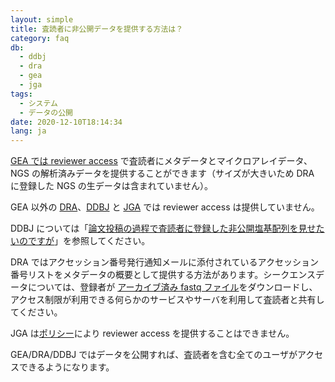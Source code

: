 ```yaml
---
layout: simple
title: 査読者に非公開データを提供する方法は？
category: faq
db:
  - ddbj
  - dra
  - gea
  - jga
tags: 
  - システム
  - データの公開
date: 2020-12-10T18:14:34
lang: ja
---
```


<p><a href="/gea/reviewer-access.html">GEA では reviewer access</a> で査読者にメタデータとマイクロアレイデータ、NGS の解析済みデータを提供することができます（サイズが大きいため DRA に登録した NGS の生データは含まれていません）。</p>
<p>GEA 以外の <a href="/dra/index.html">DRA</a>、<a href="/ddbj/index.html">DDBJ</a> と <a href="/jga/index.html">JGA</a> では reviewer access は提供していません。</p>
<p>DDBJ については「<a href="/faq/ja/paper-show-referee.html">論文投稿の過程で査読者に登録した非公開塩基配列を見せたいのですが</a>」を参照してください。</p>
<p>DRA ではアクセッション番号発行通知メールに添付されているアクセッション番号リストをメタデータの概要として提供する方法があります。シークエンスデータについては、登録者が <a href="/dra/submission.html#fastq-sra-files">アーカイブ済み fastq ファイル</a>をダウンロードし、アクセス制限が利用できる何らかのサービスやサーバを利用して査読者と共有してください。</p>
<p>JGA は<a href="https://humandbs.biosciencedbc.jp/faq#faq-20">ポリシー</a>により reviewer access を提供することはできません。</p>
<p>GEA/DRA/DDBJ ではデータを公開すれば、査読者を含む全てのユーザがアクセスできるようになります。</p>
